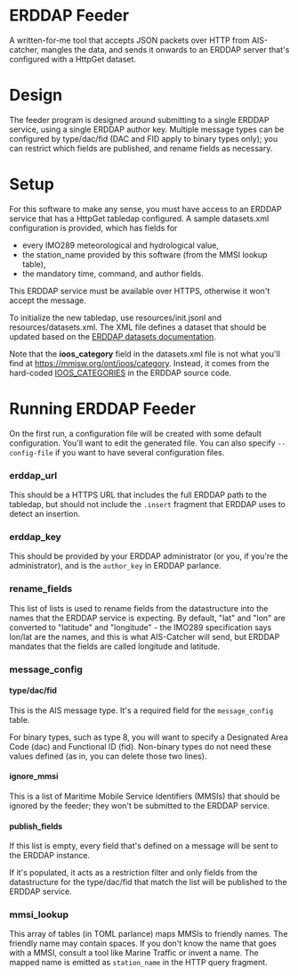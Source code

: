 # ERDDAP Feeder

A written-for-me tool that accepts JSON packets over HTTP from AIS-catcher, mangles the data, and sends it onwards to an ERDDAP server that's configured with a HttpGet dataset.

# Design

The feeder program is designed around submitting to a single ERDDAP service, using a single ERDDAP author key. Multiple message types can be configured by type/dac/fid (DAC and FID apply to binary types only); you can restrict which fields are published, and rename fields as necessary.

# Setup

For this software to make any sense, you must have access to an ERDDAP service that has a HttpGet tabledap configured. A sample datasets.xml configuration is provided, which has fields for
* every IMO289 meteorological and hydrological value,
* the station_name provided by this software (from the MMSI lookup table),
* the mandatory time, command, and author fields.

This ERDDAP service must be available over HTTPS, otherwise it won't accept the message.

To initialize the new tabledap, use resources/init.jsonl and resources/datasets.xml. The XML file defines a dataset that should be updated based on the [ERDDAP datasets documentation](https://coastwatch.pfeg.noaa.gov/erddap/download/setupDatasetsXml.html).

Note that the **ioos_category** field in the datasets.xml file is not what you'll find at https://mmisw.org/ont/ioos/category. Instead, it comes from the hard-coded [IOOS_CATEGORIES](https://github.com/ERDDAP/erddap/blob/main/WEB-INF/classes/gov/noaa/pfel/erddap/variable/EDV.java) in the ERDDAP source code.

# Running ERDDAP Feeder

On the first run, a configuration file will be created with some default configuration. You'll want to edit the generated file. You can also specify `--config-file` if you want to have several configuration files.

### erddap_url

This should be a HTTPS URL that includes the full ERDDAP path to the tabledap, but should not include the `.insert` fragment that ERDDAP uses to detect an insertion.

### erddap_key

This should be provided by your ERDDAP administrator (or you, if you're the administrator), and is the `author_key` in ERDDAP parlance.

### rename_fields

This list of lists is used to rename fields from the datastructure into the names that the ERDDAP service is expecting. By default, "lat" and "lon" are converted to "latitude" and "longitude" - the IMO289 specification says lon/lat are the names, and this is what AIS-Catcher will send, but ERDDAP mandates that the fields are called longitude and latitude.

### message_config
#### type/dac/fid

This is the AIS message type. It's a required field for the `message_config` table.

For binary types, such as type 8, you will want to specify a Designated Area Code (dac) and Functional ID (fid). Non-binary types do not need these values defined (as in, you can delete those two lines).

#### ignore_mmsi

This is a list of Maritime Mobile Service Identifiers (MMSIs) that should be ignored by the feeder; they won't be submitted to the ERDDAP service.

#### publish_fields

If this list is empty, every field that's defined on a message will be sent to the ERDDAP instance.

If it's populated, it acts as a restriction filter and only fields from the datastructure for the type/dac/fid that match the list will be published to the ERDDAP service.

### mmsi_lookup

This array of tables (in TOML parlance) maps MMSIs to friendly names. The friendly name may contain spaces. If you don't know the name that goes with a MMSI, consult a tool like Marine Traffic or invent a name. The mapped name is emitted as `station_name` in the HTTP query fragment.
